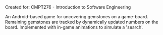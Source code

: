 Created for: CMPT276 - Introduction to Software Engineering

An Android-based game for uncovering gemstones on a game-board. Remaining gemstones are tracked by dynamically updated numbers on the board. Implemented with in-game animations to simulate a 'search'.